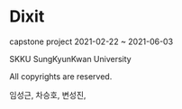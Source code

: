 # Dixit
capstone project 2021-02-22 ~ 2021-06-03

SKKU SungKyunKwan University

All copyrights are reserved.

임성근, 차승호, 변성진, 
